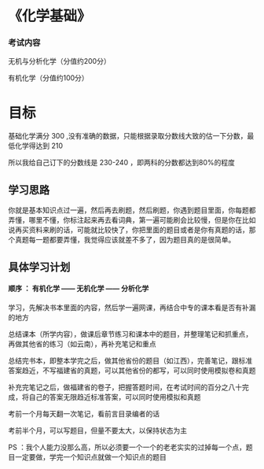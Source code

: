 # 《化学基础》

### 考试内容

  无机与分析化学（分值约200分）
  
  有机化学（分值约100分）
  
# 目标

  基础化学满分 300 ,没有准确的数据，只能根据录取分数线大致的估一下分数，最低化学得达到 210
  
  所以我给自己订下的分数线是 230-240 ，即两科的分数都达到80%的程度
  
## 学习思路

  你就是基本知识点过一遍，然后再去刷题，然后刷题，你遇到题目里面，你每题都弄懂，哪里不懂，你标注起来再去看词典，第一遍可能刷会比较慢，但是你在比如说再买资料来刷的话，可能就比较快了，你把里面的题目或者是你有真题的话，那个真题每一题都要弄懂，我觉得应该就差不多了，因为题目真的是很简单。
  
## 具体学习计划

#### 顺序 ： 有机化学 —— 无机化学 —— 分析化学

  学习，先解决书本里面的内容，然后学一遍网课，再结合中专的课本看是否有补漏的地方

  总结课本（所学内容），做课后章节练习和课本中的题目，并整理笔记和抓重点，再做其他省的练习（如云南），再补充笔记和重点

  总结完书本，即整本学完之后，做其他省份的题目（如江西），完善笔记，跟标准答案趋近，不写福建省的真题，可以其他省份的都写，可以同时使用模拟卷和真题

  补充完笔记之后，做福建省的卷子，把握答题时间，在考试时间的百分之八十完成，将自己的答案无限趋近标准答案，可以同时使用模拟和真题

  考前一个月每天翻一次笔记，看前言目录编者的话

  考前半个月，可以写题目，但量不要太大，以保持状态为主
  
  PS ：我个人能力没那么高，所以必须要一个一个的老老实实的过掉每一个点，题目一定要做，学完一个知识点就做一个知识点的题目

